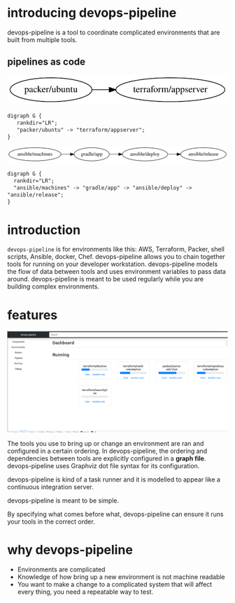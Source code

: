 # introducing devops-pipeline

devops-pipeline is a tool to coordinate complicated environments that are built from multiple tools.

## pipelines as code

![](java-server.svg)

```
digraph G {
   rankdir="LR";
   "packer/ubuntu" -> "terraform/appserver";
}
```

![](gradle-app.svg)

```
digraph G {
  rankdir="LR";
  "ansible/machines" -> "gradle/app" -> "ansible/deploy" -> "ansible/release";
}
```

# introduction

`devops-pipeline` is for environments like this: AWS, Terraform, Packer, shell scripts, Ansible, docker, Chef. devops-pipeline allows you to chain together tools for running on your developer workstation. devops-pipeline models the flow of data between tools and uses environment variables to pass data around. devops-pipeline is meant to be used regularly while you are building complex environments.

# features

![pipeline-running](parallel-components.png)

The tools you use to bring up or change an environment are ran and configured in a certain ordering. In devops-pipeline, the ordering and dependencies between tools are explicitly configured in a **graph file**. devops-pipeline uses Graphviz dot file syntax for its configuration.

devops-pipeline is kind of a task runner and it is modelled to appear like a continuous integration server.



devops-pipeline is meant to be simple.



By specifying what comes before what, devops-pipeline can ensure it runs your tools in the correct order.

# why devops-pipeline

* Environments are complicated
* Knowledge of how bring up a new environment is not machine readable
* You want to make a change to a complicated system that will affect every thing, you need a repeatable way to test.
